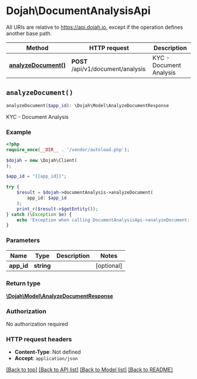 # Dojah\DocumentAnalysisApi

All URIs are relative to https://api.dojah.io, except if the operation defines another base path.

| Method | HTTP request | Description |
| ------------- | ------------- | ------------- |
| [**analyzeDocument()**](DocumentAnalysisApi.md#analyzeDocument) | **POST** /api/v1/document/analysis | KYC - Document Analysis |


## `analyzeDocument()`

```php
analyzeDocument($app_id): \Dojah\Model\AnalyzeDocumentResponse
```

KYC - Document Analysis

### Example

```php
<?php
require_once(__DIR__ . '/vendor/autoload.php');

$dojah = new \Dojah\Client(
);

$app_id = "{{app_id}}";

try {
    $result = $dojah->documentAnalysis->analyzeDocument(
        app_id: $app_id
    );
    print_r($result->$getEntity());
} catch (\Exception $e) {
    echo 'Exception when calling DocumentAnalysisApi->analyzeDocument: ', $e->getMessage(), PHP_EOL;
}

```

### Parameters

| Name | Type | Description  | Notes |
| ------------- | ------------- | ------------- | ------------- |
| **app_id** | **string**|  | [optional] |

### Return type

[**\Dojah\Model\AnalyzeDocumentResponse**](../Model/AnalyzeDocumentResponse.md)

### Authorization

No authorization required

### HTTP request headers

- **Content-Type**: Not defined
- **Accept**: `application/json`

[[Back to top]](#) [[Back to API list]](../../README.md#endpoints)
[[Back to Model list]](../../README.md#models)
[[Back to README]](../../README.md)
